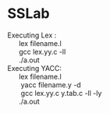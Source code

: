 # SSLab
Executing Lex : <br />
                &nbsp;&nbsp;&nbsp;&nbsp;&nbsp;&nbsp;lex filename.l <br />
                &nbsp;&nbsp;&nbsp;&nbsp;&nbsp;&nbsp;gcc lex.yy.c -ll<br />
                &nbsp;&nbsp;&nbsp;&nbsp;&nbsp;&nbsp;./a.out<br />
Executing YACC:<br/>
                &nbsp;&nbsp;&nbsp;&nbsp;&nbsp;&nbsp;lex filename.l<br />
               &nbsp;&nbsp;&nbsp;&nbsp;&nbsp;&nbsp; yacc filename.y -d<br />
               &nbsp;&nbsp;&nbsp;&nbsp;&nbsp;&nbsp; gcc lex.yy.c y.tab.c -ll -ly<br />
                &nbsp;&nbsp;&nbsp;&nbsp;&nbsp;&nbsp;./a.out<br />
